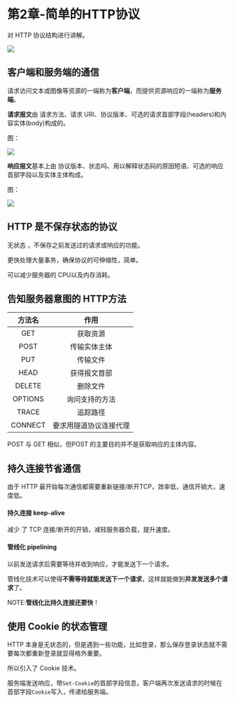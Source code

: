 # 第2章-简单的HTTP协议

对 HTTP 协议结构进行讲解。

<img src="http://ww3.sinaimg.cn/large/98900c07gw1fakkd19aglj21ey0tk0zk.jpg"/>


## 客户端和服务端的通信

请求访问文本或图像等资源的一端称为**客户端**，而提供资源响应的一端称为**服务端**。

**请求报文**由 请求方法、请求 URI、协议版本、可选的请求首部字段(headers)和内容实体(body)构成的。

图：

<img src="http://ww1.sinaimg.cn/large/98900c07gw1fakk72xrlhj20b406djrm.jpg"/>


**响应报文**基本上由 协议版本、状态吗、用以解释状态码的原因短语、可选的响应首部字段以及实体主体构成。

图： 

<img src="http://ww1.sinaimg.cn/large/98900c07gw1fakk6k8n60j209d064aa9.jpg"/>


## HTTP 是不保存状态的协议

无状态 ，不保存之前发送过的请求或响应的功能。

更快处理大量事务，确保协议的可伸缩性，简单。

可以减少服务器的 CPU以及内存消耗。


## 告知服务器意图的 HTTP方法

|   方法名   |     作用      |
| :-----: | :---------: |
|   GET   |    获取资源     |
|  POST   |   传输实体主体    |
|   PUT   |    传输文件     |
|  HEAD   |   获得报文首部    |
| DELETE  |    删除文件     |
| OPTIONS |   询问支持的方法   |
|  TRACE  |    追踪路径     |
| CONNECT | 要求用隧道协议连接代理 |

POST 与 GET 相似，但POST 的主要目的并不是获取响应的主体内容。

## 持久连接节省通信

由于 HTTP 最开始每次通信都需要重新链接/断开TCP，效率低，通信开销大，速度低。

#### 持久连接 keep-alive

减少 了 TCP 连接/断开的开销，减轻服务器负载，提升速度。

#### 管线化 pipelining

以前发送请求后需要等待并收到响应，才能发送下一个请求。

管线化技术可以使得**不需等待就能发送下一个请求**，这样就能做到**并发发送多个请求**了。

NOTE:**管线化比持久连接还要快**！


## 使用 Cookie 的状态管理

HTTP 本身是无状态的，但是遇到一些功能，比如登录，那么保存登录状态就不需要每次都重新登录就显得格外重要。

所以引入了 Cookie 技术。

服务端发送响应，带`Set-Cookie`的首部字段信息，客户端再次发送请求的时候在首部字段`Cookie`写入，传递给服务端。